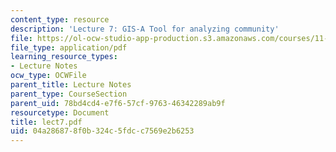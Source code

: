 ```yaml
---
content_type: resource
description: 'Lecture 7: GIS-A Tool for analyzing community'
file: https://ol-ocw-studio-app-production.s3.amazonaws.com/courses/11-204-planning-communications-and-digital-media-fall-2004/04a286878f0b324c5fdcc7569e2b6253_lect7.pdf
file_type: application/pdf
learning_resource_types:
- Lecture Notes
ocw_type: OCWFile
parent_title: Lecture Notes
parent_type: CourseSection
parent_uid: 78bd4cd4-e7f6-57cf-9763-46342289ab9f
resourcetype: Document
title: lect7.pdf
uid: 04a28687-8f0b-324c-5fdc-c7569e2b6253
---
```

